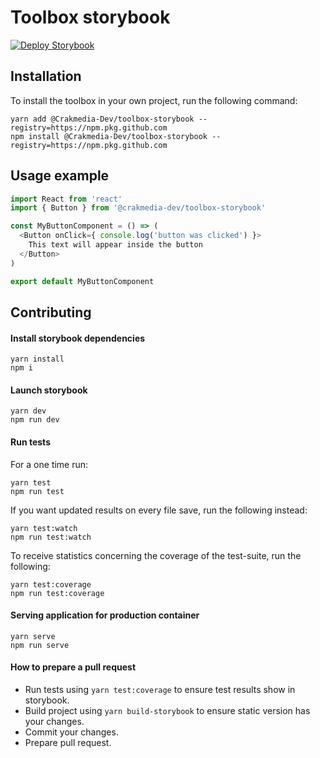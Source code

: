 # Toolbox storybook
[![Deploy Storybook](https://github.com/Crakmedia-Dev/toolbox-storybook/workflows/Deploy%20Storybook/badge.svg?branch=master&event=push)](https://github.com/Crakmedia-Dev/toolbox-storybook/actions?query=workflow%3A%22Deploy+Storybook%22+event%3Apush+branch%3Amaster)

## Installation

To install the toolbox in your own project, run the following command:
```shell script
yarn add @Crakmedia-Dev/toolbox-storybook --registry=https://npm.pkg.github.com
npm install @Crakmedia-Dev/toolbox-storybook --registry=https://npm.pkg.github.com
```

## Usage example

```javascript
import React from 'react'
import { Button } from '@crakmedia-dev/toolbox-storybook'

const MyButtonComponent = () => (
  <Button onClick={ console.log('button was clicked') }>
    This text will appear inside the button
  </Button>
)

export default MyButtonComponent
```

## Contributing

#### Install storybook dependencies

```shell script
yarn install
npm i
```

#### Launch storybook

```shell script
yarn dev
npm run dev
```

#### Run tests

For a one time run:
```shell script
yarn test
npm run test
```

If you want updated results on every file save, run the following instead:
```shell script
yarn test:watch
npm run test:watch
```

To receive statistics concerning the coverage of the test-suite, run the following:
```shell script
yarn test:coverage
npm run test:coverage
```

#### Serving application for production container

```shell script
yarn serve
npm run serve
```

#### How to prepare a pull request

- Run tests using `yarn test:coverage` to ensure test results show in storybook.
- Build project using `yarn build-storybook` to ensure static version has your changes. 
- Commit your changes.
- Prepare pull request.
